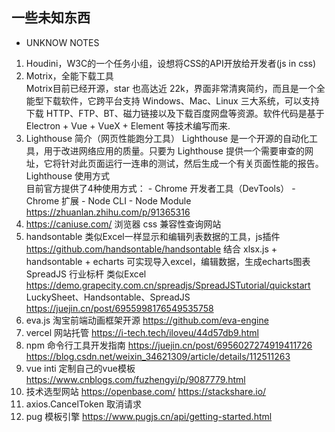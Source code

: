 
## 一些未知东西

* UNKNOW NOTES
1. Houdini，W3C的一个任务小组，设想将CSS的API开放给开发者(js in css)
2. Motrix，全能下载工具   
  Motrix目前已经开源，star 也高达近 22k，界面非常清爽简约，而且是一个全能型下载软件，它跨平台支持 Windows、Mac、Linux 三大系统，可以支持下载 HTTP、FTP、BT、磁力链接以及下载百度网盘等资源。软件代码是基于 Electron + Vue + VueX + Element 等技术编写而来.   
3. Lighthouse 简介（网页性能跑分工具）
  Lighthouse 是一个开源的自动化工具，用于改进网络应用的质量。只要为 Lighthouse 提供一个需要审查的网址，它将针对此页面运行一连串的测试，然后生成一个有关页面性能的报告。   
  Lighthouse 使用方式   
  目前官方提供了4种使用方式： - Chrome 开发者工具（DevTools） - Chrome 扩展 - Node CLI - Node Module   
  https://zhuanlan.zhihu.com/p/91365316
4. https://caniuse.com/
   浏览器 css 兼容性查询网站
5. handsontable 类似Excel一样显示和编辑列表数据的工具，js插件
   https://github.com/handsontable/handsontable
   结合 xlsx.js + handsontable + echarts 可实现导入excel，编辑数据，生成echarts图表
   SpreadJS 行业标杆 类似Excel https://demo.grapecity.com.cn/spreadjs/SpreadJSTutorial/quickstart
   LuckySheet、Handsontable、SpreadJS https://juejin.cn/post/6955998176549535758
6. eva.js 淘宝前端动画框架开源
   https://github.com/eva-engine
7. vercel 网站托管
   https://i-tech.tech/iloveu/44d57db9.html
8. npm 命令行工具开发指南
   https://juejin.cn/post/6956027274919411726
   https://blog.csdn.net/weixin_34621309/article/details/112511263
9. vue inti 定制自己的vue模板
   https://www.cnblogs.com/fuzhengyi/p/9087779.html
10. 技术选型网站 https://openbase.com/ https://stackshare.io/
11. axios.CancelToken 取消请求
12. pug 模板引擎 https://www.pugjs.cn/api/getting-started.html
